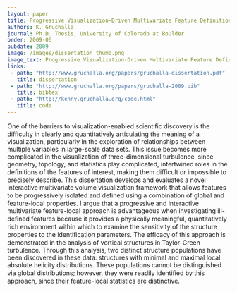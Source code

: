 ```yaml
---
layout: paper
title: Progressive Visualization-Driven Multivariate Feature Definition and Analysis 
authors: K. Gruchalla
journal: Ph.D. Thesis, University of Colorado at Boulder
order: 2009-06
pubdate: 2009
image: /images/dissertation_thumb.png
image_text: Progressive Visualization-Driven Multivariate Feature Definition and Analysis
links:
 - path: "http://www.gruchalla.org/papers/gruchalla-dissertation.pdf"
   title: dissertation
 - path: "http://www.gruchalla.org/papers/gruchalla-2009.bib"
   title: bibtex
 - path: "http://kenny.gruchalla.org/code.html"
   title: code
---
```

One of the barriers to visualization-enabled scientiﬁc discovery is the difficulty 
in clearly and quantitatively articulating the meaning of a visualization, particularly 
in the exploration of relationships between multiple variables in large-scale data sets. 
This issue becomes more complicated in the visualization of three-dimensional turbulence, 
since geometry, topology, and statistics play complicated, intertwined roles in the 
deﬁnitions of the features of interest, making them difficult or impossible to precisely 
describe. 
This dissertation develops and evaluates a novel interactive multivariate volume 
visualization framework that allows features to be progressively isolated and deﬁned 
using a combination of global and feature-local properties. I argue that a progressive 
and interactive multivariate feature-local approach is advantageous when investigating 
ill-deﬁned features because it provides a physically meaningful, quantitatively rich environment
within which to examine the sensitivity of the structure properties to the 
identiﬁcation parameters. The efficacy of this approach is demonstrated in the analysis 
of vortical structures in Taylor-Green turbulence. Through this analysis, two distinct 
structure populations have been discovered in these data: structures with minimal and 
maximal local absolute helicity distributions. These populations cannot be distinguished 
via global distributions; however, they were readily identiﬁed by this approach, since 
their feature-local statistics are distinctive.
